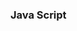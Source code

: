 ### Java Script
<a href="https://kaningleb.github.io/FreeCodeCamp-JavaScript/Building-a-Gradebook-App/"></a>